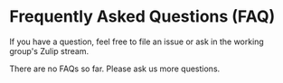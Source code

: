 # Frequently Asked Questions (FAQ)

If you have a question, feel free to file an issue or ask in the working group's Zulip stream.

There are no FAQs so far. Please ask us more questions.
